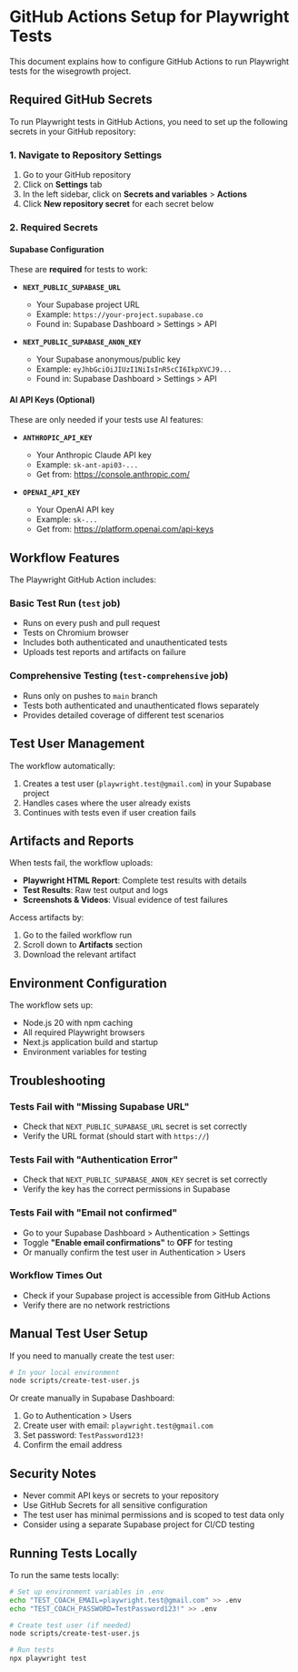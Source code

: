 # GitHub Actions Setup for Playwright Tests

This document explains how to configure GitHub Actions to run Playwright tests for the wisegrowth project.

## Required GitHub Secrets

To run Playwright tests in GitHub Actions, you need to set up the following secrets in your GitHub repository:

### 1. Navigate to Repository Settings
1. Go to your GitHub repository
2. Click on **Settings** tab
3. In the left sidebar, click on **Secrets and variables** > **Actions**
4. Click **New repository secret** for each secret below

### 2. Required Secrets

#### Supabase Configuration
These are **required** for tests to work:

- **`NEXT_PUBLIC_SUPABASE_URL`**
  - Your Supabase project URL
  - Example: `https://your-project.supabase.co`
  - Found in: Supabase Dashboard > Settings > API

- **`NEXT_PUBLIC_SUPABASE_ANON_KEY`**
  - Your Supabase anonymous/public key
  - Example: `eyJhbGciOiJIUzI1NiIsInR5cCI6IkpXVCJ9...`
  - Found in: Supabase Dashboard > Settings > API

#### AI API Keys (Optional)
These are only needed if your tests use AI features:

- **`ANTHROPIC_API_KEY`**
  - Your Anthropic Claude API key
  - Example: `sk-ant-api03-...`
  - Get from: https://console.anthropic.com/

- **`OPENAI_API_KEY`**
  - Your OpenAI API key
  - Example: `sk-...`
  - Get from: https://platform.openai.com/api-keys

## Workflow Features

The Playwright GitHub Action includes:

### Basic Test Run (`test` job)
- Runs on every push and pull request
- Tests on Chromium browser
- Includes both authenticated and unauthenticated tests
- Uploads test reports and artifacts on failure

### Comprehensive Testing (`test-comprehensive` job)
- Runs only on pushes to `main` branch
- Tests both authenticated and unauthenticated flows separately
- Provides detailed coverage of different test scenarios

## Test User Management

The workflow automatically:
1. Creates a test user (`playwright.test@gmail.com`) in your Supabase project
2. Handles cases where the user already exists
3. Continues with tests even if user creation fails

## Artifacts and Reports

When tests fail, the workflow uploads:
- **Playwright HTML Report**: Complete test results with details
- **Test Results**: Raw test output and logs
- **Screenshots & Videos**: Visual evidence of test failures

Access artifacts by:
1. Go to the failed workflow run
2. Scroll down to **Artifacts** section
3. Download the relevant artifact

## Environment Configuration

The workflow sets up:
- Node.js 20 with npm caching
- All required Playwright browsers
- Next.js application build and startup
- Environment variables for testing

## Troubleshooting

### Tests Fail with "Missing Supabase URL"
- Check that `NEXT_PUBLIC_SUPABASE_URL` secret is set correctly
- Verify the URL format (should start with `https://`)

### Tests Fail with "Authentication Error"
- Check that `NEXT_PUBLIC_SUPABASE_ANON_KEY` secret is set correctly
- Verify the key has the correct permissions in Supabase

### Tests Fail with "Email not confirmed"
- Go to your Supabase Dashboard > Authentication > Settings
- Toggle **"Enable email confirmations"** to **OFF** for testing
- Or manually confirm the test user in Authentication > Users

### Workflow Times Out
- Check if your Supabase project is accessible from GitHub Actions
- Verify there are no network restrictions

## Manual Test User Setup

If you need to manually create the test user:

```bash
# In your local environment
node scripts/create-test-user.js
```

Or create manually in Supabase Dashboard:
1. Go to Authentication > Users
2. Create user with email: `playwright.test@gmail.com`
3. Set password: `TestPassword123!`
4. Confirm the email address

## Security Notes

- Never commit API keys or secrets to your repository
- Use GitHub Secrets for all sensitive configuration
- The test user has minimal permissions and is scoped to test data only
- Consider using a separate Supabase project for CI/CD testing

## Running Tests Locally

To run the same tests locally:

```bash
# Set up environment variables in .env
echo "TEST_COACH_EMAIL=playwright.test@gmail.com" >> .env
echo "TEST_COACH_PASSWORD=TestPassword123!" >> .env

# Create test user (if needed)
node scripts/create-test-user.js

# Run tests
npx playwright test
```